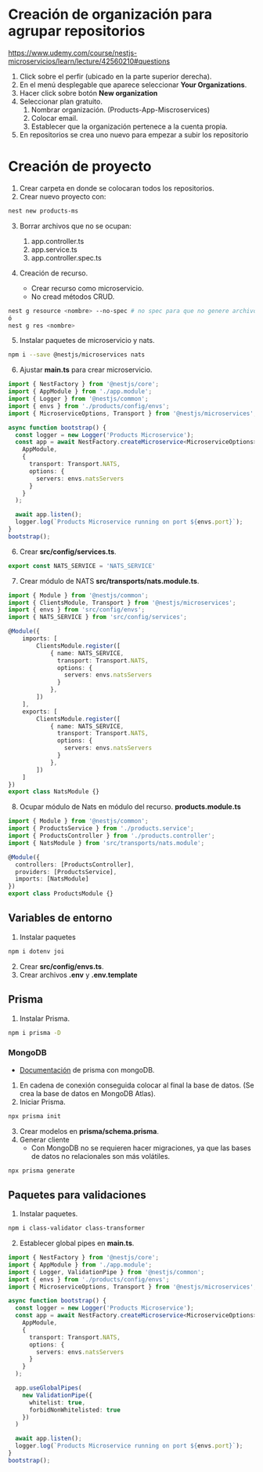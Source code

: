 # Creación de organización para agrupar repositorios
https://www.udemy.com/course/nestjs-microservicios/learn/lecture/42560210#questions
1. Click sobre el perfir (ubicado en la parte superior derecha).
2. En el menú desplegable que aparece seleccionar __Your Organizations__.
3. Hacer click sobre botón __New organization__
4. Seleccionar plan gratuito.
	1. Nombrar organización. (Products-App-Miscroservices)
	2. Colocar email.
	3. Establecer que la organización pertenece a la cuenta propia.
5. En repositorios se crea uno nuevo para empezar a subir los repositorio

# Creación de proyecto
1. Crear carpeta en donde se colocaran todos los repositorios.
2. Crear nuevo proyecto con:
```bash
nest new products-ms
```
3. Borrar archivos que no se ocupan:
    1. app.controller.ts
    2. app.service.ts
    3. app.controller.spec.ts

4. Creación de recurso.
    - Crear recurso como microservicio.
    - No cread métodos CRUD.
```bash
nest g resource <nombre> --no-spec # no spec para que no genere archivos de test
ó
nest g res <nombre>
```

5. Instalar paquetes de microservicio y nats.
```bash
npm i --save @nestjs/microservices nats
```

6. Ajustar __main.ts__ para crear microservicio.
```ts
import { NestFactory } from '@nestjs/core';
import { AppModule } from './app.module';
import { Logger } from '@nestjs/common';
import { envs } from './products/config/envs';
import { MicroserviceOptions, Transport } from '@nestjs/microservices';

async function bootstrap() {
  const logger = new Logger('Products Microservice');
  const app = await NestFactory.createMicroservice<MicroserviceOptions>(
    AppModule,
    {
      transport: Transport.NATS,
      options: {
        servers: envs.natsServers
      }
    }
  );

  await app.listen();
  logger.log(`Products Microservice running on port ${envs.port}`);
}
bootstrap();

```
6. Crear __src/config/services.ts__.
```ts
export const NATS_SERVICE = 'NATS_SERVICE'
```
7. Crear módulo de NATS __src/transports/nats.module.ts__.
```ts
import { Module } from '@nestjs/common';
import { ClientsModule, Transport } from '@nestjs/microservices';
import { envs } from 'src/config/envs';
import { NATS_SERVICE } from 'src/config/services';

@Module({
    imports: [
        ClientsModule.register([
            { name: NATS_SERVICE, 
              transport: Transport.NATS,
              options: {
                servers: envs.natsServers
              }
            },
        ])
    ],
    exports: [
        ClientsModule.register([
            { name: NATS_SERVICE, 
              transport: Transport.NATS,
              options: {
                servers: envs.natsServers
              }
            },
        ])
    ]
})
export class NatsModule {}

```

8. Ocupar módulo de Nats en módulo del recurso.
__products.module.ts__
```ts
import { Module } from '@nestjs/common';
import { ProductsService } from './products.service';
import { ProductsController } from './products.controller';
import { NatsModule } from 'src/transports/nats.module';

@Module({
  controllers: [ProductsController],
  providers: [ProductsService],
  imports: [NatsModule]
})
export class ProductsModule {}

```

## Variables de entorno
1. Instalar paquetes
```bash
npm i dotenv joi
```

2. Crear __src/config/envs.ts__.
3. Crear archivos __.env__ y __.env.template__

## Prisma
1. Instalar Prisma.
```bash
npm i prisma -D
```
### MongoDB
- [Documentación](https://www.prisma.io/docs/orm/overview/databases/mongodb) de prisma con mongoDB.
1. En cadena de conexión conseguida colocar al final la base de datos. (Se crea la base de datos en MongoDB Atlas).
2. Iniciar Prisma.
```bash
npx prisma init
```
3. Crear modelos en __prisma/schema.prisma__.
4. Generar cliente
    - Con MongoDB no se requieren hacer migraciones, ya que las bases de datos no relacionales son más volátiles.
```bash
npx prisma generate
```

## Paquetes para validaciones
1. Instalar paquetes.
```bash
npm i class-validator class-transformer
```

2. Establecer global pipes en __main.ts__.
```ts
import { NestFactory } from '@nestjs/core';
import { AppModule } from './app.module';
import { Logger, ValidationPipe } from '@nestjs/common';
import { envs } from './products/config/envs';
import { MicroserviceOptions, Transport } from '@nestjs/microservices';

async function bootstrap() {
  const logger = new Logger('Products Microservice');
  const app = await NestFactory.createMicroservice<MicroserviceOptions>(
    AppModule,
    {
      transport: Transport.NATS,
      options: {
        servers: envs.natsServers
      }
    }
  );

  app.useGlobalPipes(
    new ValidationPipe({
      whitelist: true,
      forbidNonWhitelisted: true
    })
  )

  await app.listen();
  logger.log(`Products Microservice running on port ${envs.port}`);
}
bootstrap();

```